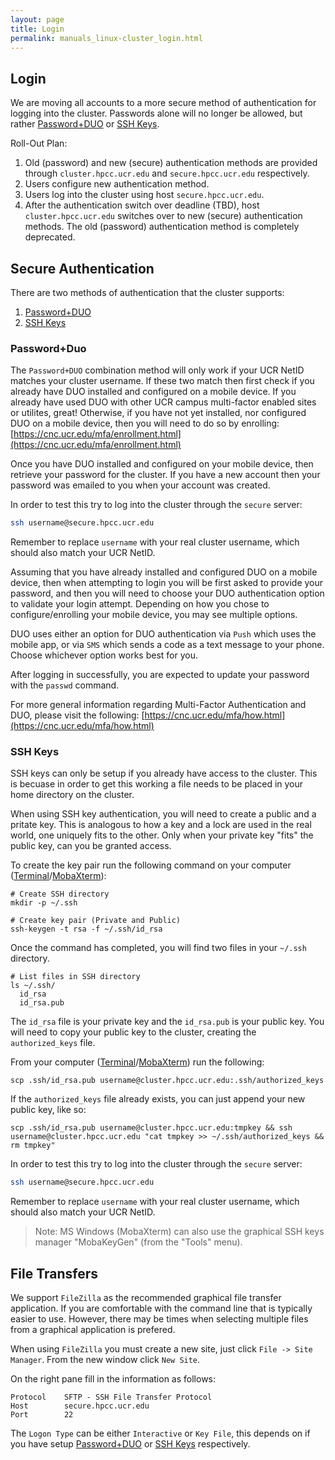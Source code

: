 ```yaml
---
layout: page
title: Login
permalink: manuals_linux-cluster_login.html
---
```


## Login

We are moving all accounts to a more secure method of authentication for logging into the cluster.
Passwords alone will no longer be allowed, but rather [Password+DUO](#passwordduo) or [SSH Keys](#ssh-keys).

Roll-Out Plan:

1. Old (password) and new (secure) authentication methods are provided through `cluster.hpcc.ucr.edu` and `secure.hpcc.ucr.edu` respectively.
2. Users configure new authentication method.
3. Users log into the cluster using host `secure.hpcc.ucr.edu`.
4. After the authentication switch over deadline (TBD), host `cluster.hpcc.ucr.edu` switches over to new (secure) authentication methods. The old (password) authentication method is completely deprecated.

## Secure Authentication

There are two methods of authentication that the cluster supports:

1. [Password+DUO](#passwordduo)
2. [SSH Keys](#ssh-keys)

### Password+Duo

The `Password+DUO` combination method will only work if your UCR NetID matches your cluster username.
If these two match then first check if you already have DUO installed and configured on a mobile device.
If you already have used DUO with other UCR campus multi-factor enabled sites or utilites, great!
Otherwise, if you have not yet installed, nor configured DUO on a mobile device, then you will need to do so by enrolling:
[https://cnc.ucr.edu/mfa/enrollment.html](https://cnc.ucr.edu/mfa/enrollment.html)

Once you have DUO installed and configured on your mobile device, then retrieve your password for the cluster.
If you have a new account then your password was emailed to you when your account was created.

In order to test this try to log into the cluster through the `secure` server:

```bash
ssh username@secure.hpcc.ucr.edu
```

Remember to replace `username` with your real cluster username, which should also match your UCR NetID.

Assuming that you have already installed and configured DUO on a mobile device, then when attempting to login you will be first asked to provide your password, and then you will need to choose your DUO authentication option to validate your login attempt.
Depending on how you chose to configure/enrolling your mobile device, you may see multiple options.

DUO uses either an option for DUO authentication via `Push` which uses the mobile app, or via `SMS` which sends a code as a text message to your phone.
Choose whichever option works best for you.

After logging in successfully, you are expected to update your password with the `passwd` command.

For more general information regarding Multi-Factor Authentication and DUO, please visit the following:
[https://cnc.ucr.edu/mfa/how.html](https://cnc.ucr.edu/mfa/how.html)

### SSH Keys

SSH keys can only be setup if you already have access to the cluster.
This is becuase in order to get this working a file needs to be placed in your home directory on the cluster.

When using SSH key authentication, you will need to create a public and a pritate key.
This is analogous to how a key and a lock are used in the real world, one uniquely fits to the other.
Only when your private key "fits" the public key, can you be granted access.

To create the key pair run the following command on your computer ([Terminal](manuals_linux-basics_intro#mac)/[MobaXterm](manuals_linux-basics_intro#windows)):

```
# Create SSH directory
mkdir -p ~/.ssh

# Create key pair (Private and Public)
ssh-keygen -t rsa -f ~/.ssh/id_rsa
```

Once the command has completed, you will find two files in your `~/.ssh` directory.

```
# List files in SSH directory
ls ~/.ssh/
  id_rsa
  id_rsa.pub
```

The `id_rsa` file is your private key and the `id_rsa.pub` is your public key.
You will need to copy your public key to the cluster, creating the `authorized_keys` file.

From your computer ([Terminal](manuals_linux-basics_intro#mac)/[MobaXterm](manuals_linux-basics_intro#windows)) run the following:

```
scp .ssh/id_rsa.pub username@cluster.hpcc.ucr.edu:.ssh/authorized_keys
```

If the `authorized_keys` file already exists, you can just append your new public key, like so:

```
scp .ssh/id_rsa.pub username@cluster.hpcc.ucr.edu:tmpkey && ssh username@cluster.hpcc.ucr.edu "cat tmpkey >> ~/.ssh/authorized_keys && rm tmpkey"
```

In order to test this try to log into the cluster through the `secure` server:

```bash
ssh username@secure.hpcc.ucr.edu
```

Remember to replace `username` with your real cluster username, which should also match your UCR NetID.

> Note: MS Windows (MobaXterm) can also use the graphical SSH keys manager "MobaKeyGen" (from the "Tools" menu).

## File Transfers

We support `FileZilla` as the recommended graphical file transfer application. If you are comfortable with the command line that is typically easier to use.
However, there may be times when selecting multiple files from a graphical application is prefered.

When using `FileZilla` you must create a new site, just click `File -> Site Manager`.
From the new window click `New Site`.

On the right pane fill in the information as follows:

```
Protocol    SFTP - SSH File Transfer Protocol
Host        secure.hpcc.ucr.edu
Port        22
```

The `Logon Type` can be either `Interactive` or `Key File`, this depends on if you have setup [Password+DUO](#passwordduo) or [SSH Keys](#ssh-keys) respectively.

